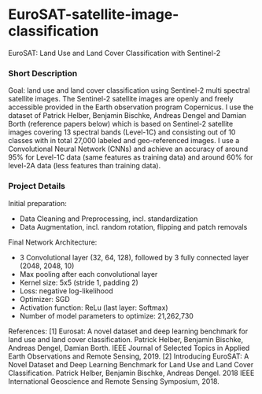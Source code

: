 # EuroSAT-satellite-image-classification
EuroSAT: Land Use and Land Cover Classification with Sentinel-2

### Short Description

Goal: land use and land cover classification using Sentinel-2 multi spectral satellite images. The Sentinel-2 satellite images are openly and freely accessible provided in the Earth observation program Copernicus. I use the dataset of Patrick Helber, Benjamin Bischke, Andreas Dengel and Damian Borth (reference papers below) which is based on Sentinel-2 satellite images covering 13 spectral bands (Level-1C) and consisting out of 10 classes with in total 27,000 labeled and geo-referenced images. 
I use a Convolutional Neural Network (CNNs) and achieve an accuracy of around 95\% for Level-1C data (same features as training data) and around 60% for level-2A data (less features than training data). 

### Project Details
Initial preparation: 
- Data Cleaning and Preprocessing, incl. standardization
- Data Augmentation, incl. random rotation, flipping and patch removals

Final Network Architecture:
- 3 Convolutional layer (32, 64, 128), followed by 3 fully connected layer (2048, 2048, 10) 
- Max pooling after each convolutional layer
- Kernel size: 5x5 (stride 1, padding 2)
- Loss: negative log-likelihood
- Optimizer: SGD
- Activation function: ReLu (last layer: Softmax)
- Number of model parameters to optimize: 21,262,730


References:
[1] Eurosat: A novel dataset and deep learning benchmark for land use and land cover classification. Patrick Helber, Benjamin Bischke, Andreas Dengel, Damian Borth. IEEE Journal of Selected Topics in Applied Earth Observations and Remote Sensing, 2019.
[2] Introducing EuroSAT: A Novel Dataset and Deep Learning Benchmark for Land Use and Land Cover Classification. Patrick Helber, Benjamin Bischke, Andreas Dengel. 2018 IEEE International Geoscience and Remote Sensing Symposium, 2018.
